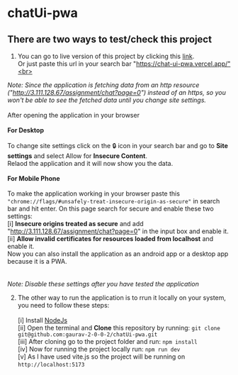 # chatUi-pwa
## There are two ways to test/check this project
1. You can go to live version of this project by clicking this [link](https://chat-ui-pwa.vercel.app/).<br>
Or just paste this url in your search bar "https://chat-ui-pwa.vercel.app/"<br><br>

*Note: Since the application is fetching data from an http resource ("http://3.111.128.67/assignment/chat?page=0") instead of an https, 
so you won't be able to see the fetched data until you change site settings.*<br><br>
After opening the application in your browser<br><br> 
**For Desktop**<br><br>
To change site settings click on the 🔒 icon in your search bar and go to **Site settings** and select Allow for **Insecure Content**.<br>
Relaod the application and it will now show you the data.<br><br>
**For Mobile Phone**<br><br>
To make the application working in your browser paste this ```"chrome://flags/#unsafely-treat-insecure-origin-as-secure"``` 
in search bar and hit enter. On this page search for secure and enable these two settings:<br>
[i] **Insecure origins treated as secure** and add "http://3.111.128.67/assignment/chat?page=0" in the input box and enable it.<br>
[ii] **Allow invalid certificates for resources loaded from localhost** and enable it.<br>
Now you can also install the application as an android app or a desktop app because it is a PWA.<br><br><br>
*Note: Disable these settings after you have tested the application*


2. The other way to run the application is to rrun it locally on your system, you need to follow these steps:<br><br>
[i] Install [NodeJs](https://nodejs.org/en/download)<br>
[ii] Open the terminal and **Clone** this repository by running:
```git clone git@github.com:gaurav-2-0-0-2/chatUi-pwa.git```<br>
[iii] After cloning go to the project folder and run:
`npm install`<br>
[iv] Now for running the project locally run:
`npm run dev`<br>
[v] As I have used vite.js so the project will be running on
`http://localhost:5173`<br>









